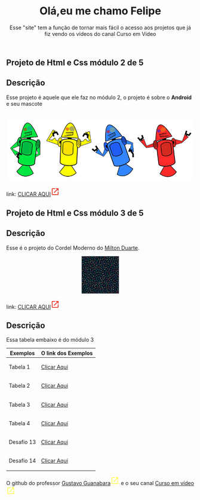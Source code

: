 <!--Esse index é para mostrar todos projetos que eu fiz vendo os vídeos do Curso em Vídeo-->
<!--as cores que eu vou usar são #E08363 #E0AE63 #E09963 #E06D63 #E0BD63 #E0C4AE-->
<html lang="pt-br">
<head>
    <meta charset="UTF-8">
    <meta name="viewport" content="width=device-width, initial-scale=1.0">
    <title>Projetos do Curso em Vídeo</title>
    <link rel="stylesheet" href="estiloprincipal.css">
</head>
<body>
    <header>
        <h1>Olá,eu me chamo Felipe</h1>
        <p>Esse "site" tem a função de tornar mais fácil o acesso aos projetos que já fiz vendo os vídeos do canal Curso em Vídeo</p>
    </header>
    <main>
       <article>
        <h1>
            Projeto de Html e Css módulo 2 de 5
        </h1>
        <h2>Descrição</h2>
        <p>Esse projeto é aquele que ele faz no módulo 2, o projeto é sobre o <strong>Android</strong> e seu mascote</p> <br>
        <abbr title="Primeiro mascote do Android">
            <picture>
                <source media="(max-width: 600px )" srcset="Html e CSS3/Projeto do modulo 2 de 5/Site de Android/imagens/dan-droids-pq.png">
                <img src="Html e CSS3/Projeto do modulo 2 de 5/Site de Android/imagens/dan-droids.png" alt="Primeiro mascote do Android">
            </picture>
        </abbr>
        <p class="linkparaverosite">link: <a href="https://felipera3002.github.io/CursoemVideo/Html%20e%20CSS3/Projeto%20do%20modulo%202%20de%205/Site%20de%20Android/Android.html" target="_blank" class="projetohmtl">CLICAR AQUI</a><svg xmlns="http://www.w3.org/2000/svg" height="24px" viewBox="0 -960 960 960" width="24px" fill="#EA3323"><path d="M200-120q-33 0-56.5-23.5T120-200v-560q0-33 23.5-56.5T200-840h280v80H200v560h560v-280h80v280q0 33-23.5 56.5T760-120H200Zm188-212-56-56 372-372H560v-80h280v280h-80v-144L388-332Z"/></svg></p>
       </article>
        <article>
        <h1>Projeto de Html e Css módulo 3 de 5</h1>
        <h2>Descrição</h2>
        <p>Esse é o projeto do Cordel Moderno do <a href="https://www.recantodasletras.com.br/poesias/3186743" target="_blank" class="linknotexto">Milton Duarte</a>.</p>
        <abbr title="Uma das várias imagens do projeto do vídeo 20">
            <center><img src="Html e CSS3/Projeto Cordel/Imagens/pattern001.png"></center>
        </abbr>
        <p class="linkparaverosite">link: <a href="https://felipera3002.github.io/CursoemVideo/Html%20e%20CSS3/Projeto%20Cordel/cordel.html" target="_blank" class="projetohmtl">CLICAR AQUI</a><svg xmlns="http://www.w3.org/2000/svg" height="24px" viewBox="0 -960 960 960" width="24px" fill="#EA3323"><path d="M200-120q-33 0-56.5-23.5T120-200v-560q0-33 23.5-56.5T200-840h280v80H200v560h560v-280h80v280q0 33-23.5 56.5T760-120H200Zm188-212-56-56 372-372H560v-80h280v280h-80v-144L388-332Z"/></svg></p>
        <h2>Descrição</h2>
        <p>Essa tabela embaixo é do módulo 3</p>
        <div id="tabela">
            <table id="modulo3">
                <thead>
                    <tr>
                        <th>Exemplos</th>
                        <th>O link dos Exemplos</th>
                    </tr>
                </thead>
                <tbody>
                    <tr>
                        <td>Tabela 1</td>
                        <td><p class="linkparaverosite"><a href="https://felipera3002.github.io/CursoemVideo/Html%20e%20CSS3/Tabelas/tabela001.html" target="_blank">Clicar Aqui</a></p></td>
                    </tr>
                    <tr>
                        <td>Tabela 2</td>
                        <td><p class="linkparaverosite"><a href="https://felipera3002.github.io/CursoemVideo/Html%20e%20CSS3/Tabelas/tabela002.html" target="_blank">Clicar Aqui</a></p></td>
                    </tr>
                    <tr>
                        <td>Tabela 3</td>
                        <td><p class="linkparaverosite"><a href="https://felipera3002.github.io/CursoemVideo/Html%20e%20CSS3/Tabelas/tabela003.html" target="_blank">Clicar Aqui</a></p></td>
                    </tr>
                    <tr>
                        <td>Tabela 4</td>
                        <td><p class="linkparaverosite"><a href="https://felipera3002.github.io/CursoemVideo/Html%20e%20CSS3/Tabelas/tabela004.html" target="_blank">Clicar Aqui</a></p></td>
                    </tr>
                    <tr>
                        <td>Desafio 13</td>
                        <td><p class="linkparaverosite"><a href="https://felipera3002.github.io/CursoemVideo/Html%20e%20CSS3/Tabelas/Desafio13.html" target="_blank">Clicar Aqui</a></p></td>
                    </tr>
                    <tr>
                        <td>Desafio 14</td>
                        <td><p class="linkparaverosite"><a href="https://felipera3002.github.io/CursoemVideo/Html%20e%20CSS3/Tabelas/Desafio13.html" target="_blank">Clicar Aqui</a></p></td>
                    </tr>
                </tbody>
            </table>
        </div>
       </article>
    </main>
    <footer> <p>O github do professor <a href="https://gustavoguanabara.github.io/" target="_blank">Gustavo Guanabara</a><svg xmlns="http://www.w3.org/2000/svg" height="24px" viewBox="0 -960 960 960" width="24px" fill="#FFFF55"><path d="M200-120q-33 0-56.5-23.5T120-200v-560q0-33 23.5-56.5T200-840h280v80H200v560h560v-280h80v280q0 33-23.5 56.5T760-120H200Zm188-212-56-56 372-372H560v-80h280v280h-80v-144L388-332Z"/></svg> e o seu canal <a href="https://www.youtube.com/c/CursoemV%C3%ADdeo/videos" id="linkdocanal" target="_blank">Curso em vídeo</a><svg xmlns="http://www.w3.org/2000/svg" height="24px" viewBox="0 -960 960 960" width="24px" fill="#FFFF55"><path d="M200-120q-33 0-56.5-23.5T120-200v-560q0-33 23.5-56.5T200-840h280v80H200v560h560v-280h80v280q0 33-23.5 56.5T760-120H200Zm188-212-56-56 372-372H560v-80h280v280h-80v-144L388-332Z"/></svg></p>
    </footer>
</body>
</html>
